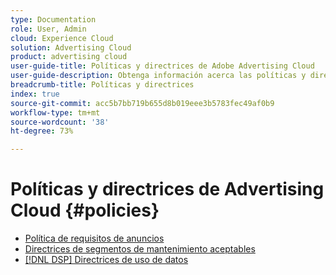 ```yaml
---
type: Documentation
role: User, Admin
cloud: Experience Cloud
solution: Advertising Cloud
product: advertising cloud
user-guide-title: Políticas y directrices de Adobe Advertising Cloud
user-guide-description: Obtenga información acerca las políticas y directrices para Advertising Cloud DSP y Advertising Cloud Search.
breadcrumb-title: Políticas y directrices
index: true
source-git-commit: acc5b7bb719b655d8b019eee3b5783fec49af0b9
workflow-type: tm+mt
source-wordcount: '38'
ht-degree: 73%

---
```



# Políticas y directrices de Advertising Cloud {#policies}

+ [Política de requisitos de anuncios](/help/policies/ad-requirements-policy.md)
+ [Directrices de segmentos de mantenimiento aceptables](/help/policies/health-segment-guidelines.md)
+ [[!DNL DSP] Directrices de uso de datos](/help/policies/data-usage-guidelines.md)
